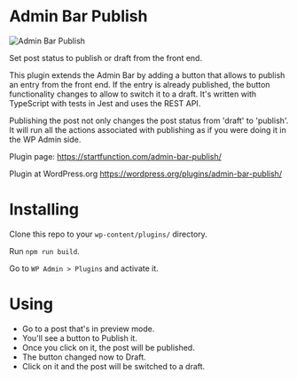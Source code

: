 # Admin Bar Publish

![Admin Bar Publish](https://i2.wp.com/startfunction.com/wp-content/uploads/2020/05/admin-bar-publish.png?w=2160&ssl=1)

Set post status to publish or draft from the front end.

This plugin extends the Admin Bar by adding a button that allows to publish an entry from the front end.
If the entry is already published, the button functionality changes to allow to switch it to a draft. It's written with TypeScript with tests in Jest and uses the REST API.

Publishing the post not only changes the post status from 'draft' to 'publish'. It will run all the actions associated with publishing as if you were doing it in the WP Admin side.

Plugin page: https://startfunction.com/admin-bar-publish/

Plugin at WordPress.org https://wordpress.org/plugins/admin-bar-publish/

# Installing

Clone this repo to your `wp-content/plugins/` directory.

Run `npm run build`.

Go to `WP Admin > Plugins` and activate it.

# Using

- Go to a post that's in preview mode.
- You'll see a button to Publish it.
- Once you click on it, the post will be published.
- The button changed now to Draft.
- Click on it and the post will be switched to a draft.

